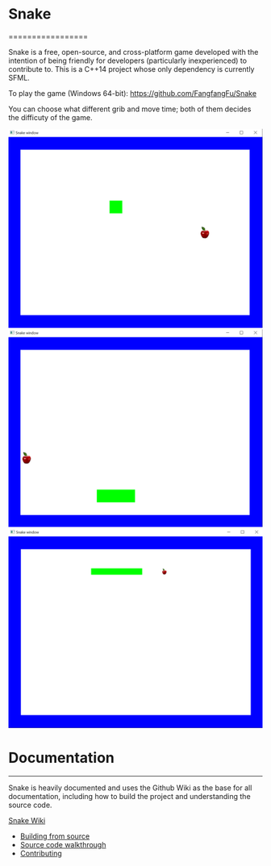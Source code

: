 # Snake
=================

Snake is a free, open-source, and cross-platform game developed with the intention of being friendly for developers (particularly inexperienced) to contribute to. This is a C++14 project whose only dependency is currently SFML.

To play the game (Windows 64-bit): https://github.com/FangfangFu/Snake

You can choose what different grib and move time; both of them decides the difficuty of the game.

![Default 20-grid 150-ms](https://github.com/FangfangFu/Snake/blob/master/doc/snake1.PNG) 
![20-grid 250-ms](https://github.com/FangfangFu/Snake/blob/master/doc/snake2.PNG) 
![40-grid 100-ms](https://github.com/FangfangFu/Snake/blob/master/doc/snake3.PNG)

# Documentation
------------------------------------------

Snake is heavily documented and uses the Github Wiki as the base for all documentation, including how to build the project and understanding the source code.

[Snake Wiki](https://github.com/FangfangFu/snake/wiki)
* [Building from source](https://github.com/FangfangFu/snake/wiki/Building-from-source)
* [Source code walkthrough]()
* [Contributing]()
